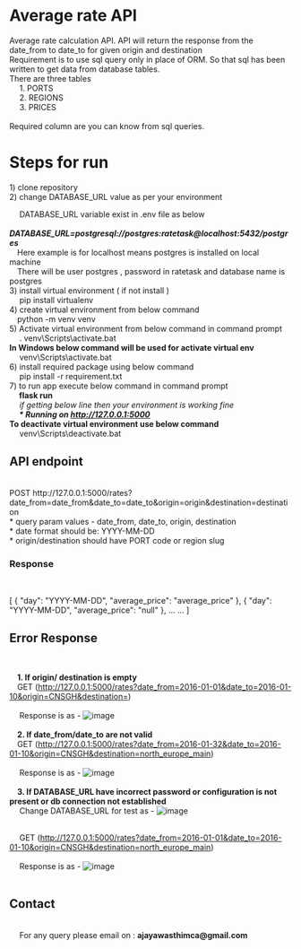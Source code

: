# Average rate API
Average rate calculation API. API will return the response from the date_from to date_to for given origin and destination
<br>Requirement is to use sql query only in place of ORM. So that sql has been written to get data from database tables.
<br>
There are three tables
<br>
&emsp; 1. PORTS <br>
&emsp; 2. REGIONS <br>
&emsp; 3. PRICES <br>
<br>
Required column are you can know from sql queries.
<br>
<h1> Steps for run </h1>
1) clone repository <br>
2) change DATABASE_URL value as per your environment <br>

&emsp;   DATABASE_URL variable exist in .env file as below <br>
  &emsp;<b><i>DATABASE_URL=postgresql://postgres:ratetask@localhost:5432/postgres</I></b>
  <br>
   &emsp;Here example is for localhost means postgres is installed on local machine 
  <br>
   &emsp;There will be user postgres , password in ratetask and database name is postgres
<br>
3) install virtual environment ( if not install )
<br>
&emsp; pip install virtualenv
<br>
4) create virtual environment from below command <br>
&emsp;python -m venv venv <br>
5) Activate virtual environment from below command in command prompt
<br>&emsp; . venv\Scripts\activate.bat
<br> <b> In Windows below command will be used for activate virtual env </b>
<br>&emsp; venv\Scripts\activate.bat <br>
6) install required package using below command <br>
&emsp;   pip install -r requirement.txt <br>
7) to run app execute below command in command prompt <br>
<b>&emsp;   flask run </b><br>
<I>
&emsp; if getting below line then your environment is working fine  <br>
 <b>&emsp; * Running on http://127.0.0.1:5000  </b> <br>
</I>
<b>To deactivate virtual environment use below command </b>
<br>&emsp; venv\Scripts\deactivate.bat <br>

<h2> API endpoint</h2>
<br>
POST http://127.0.0.1:5000/rates?date_from=date_from&date_to=date_to&origin=origin&destination=destination
<br>
     * query param values - date_from, date_to, origin, destination  <br>
     * date format should be: YYYY-MM-DD <br>  
     * origin/destination should have PORT code or region slug <br>
<h3> Response </h3><br>

[
  {
    "day": "YYYY-MM-DD",
    "average_price": "average_price"
  },
  {
    "day": "YYYY-MM-DD",
    "average_price": "null"
  },
  ...
  ...
]
  <h2> Error Response </h2>
  <br><b>
  
  &emsp;1. If origin/ destination is empty </b>
  <br>&emsp;GET (http://127.0.0.1:5000/rates?date_from=2016-01-01&date_to=2016-01-10&origin=CNSGH&destination=)
  <br>
  <br>&emsp; Response is as -  ![image](https://user-images.githubusercontent.com/17041004/198880045-888a039f-6c8a-4726-8062-c1426ce51040.png)
  <br><br><b>
    &emsp;2. If date_from/date_to are not valid </b>
  <br>&emsp;GET (http://127.0.0.1:5000/rates?date_from=2016-01-32&date_to=2016-01-10&origin=CNSGH&destination=north_europe_main)
  <br>
  <br>&emsp; Response is as - ![image](https://user-images.githubusercontent.com/17041004/198880132-e22defd5-8919-43af-9aea-36a0b1d8d66a.png)
  <br>
  <br><b>
  &emsp;3. If DATABASE_URL have incorrect password or configuration is not present or db connection not established </b>
  <br>&emsp; Change DATABASE_URL for test as - 
  ![image](https://user-images.githubusercontent.com/17041004/198881626-7ab9ce4c-0476-4a54-83c5-6c5ff0da8f54.png)

  <br>&emsp; GET (http://127.0.0.1:5000/rates?date_from=2016-01-01&date_to=2016-01-10&origin=CNSGH&destination=north_europe_main)
  <br>
  <br>&emsp; Response is as - ![image](https://user-images.githubusercontent.com/17041004/198880815-c8569fe7-4eb3-412b-83a8-5d11d4db66bc.png)
  <br>
  <br>

  <h2> Contact </h2>
  <br>&emsp;
  For any query please email on : <b> ajayawasthimca@gmail.com </b>
  
